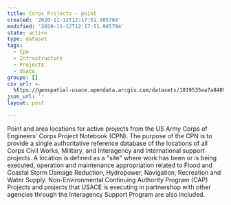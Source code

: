 ```yaml
---
title: Corps Projects - point
created: '2020-11-12T12:17:51.985784'
modified: '2020-11-12T12:17:51.985794'
state: active
type: dataset
tags:
  - Cpn
  - Infrastructure
  - Projects
  - Usace
groups: []
csv_url: >-
  https://geospatial-usace.opendata.arcgis.com/datasets/1019535ea7a848939dc5b5d54aca19a9_0.csv?outSR=%7B%22latestWkid%22%3A4269%2C%22wkid%22%3A4269%7D
json_url: ''
layout: post

---
```

Point and area locations for active projects from the US Army Corps of Engineers' Corps Project Notebook (CPN). The purpose of the CPN is to provide a single authoritative reference database of the locations of all Corps Civil Works, Military, and Interagency and International support projects. A location is defined as a "site" where work has been or is being executed, operation and maintenance appropriation related to Flood and Coastal Storm Damage Reduction, Hydropower, Navigation, Recreation and Water Supply. Non-Environmental Continuing Authority Program (CAP) Projects and projects that USACE is executing in partnershop with other agencies through the Interagency Support Program are also included.
